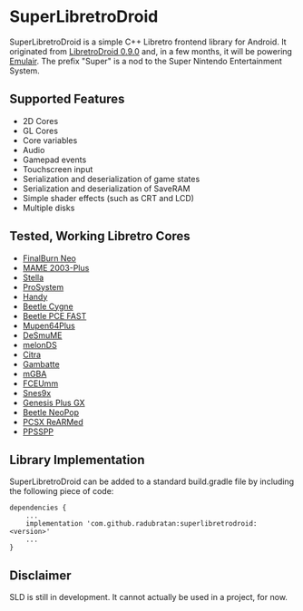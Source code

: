 # SuperLibretroDroid
SuperLibretroDroid is a simple C++ Libretro frontend library for Android. It originated from [LibretroDroid 0.9.0](https://github.com/Swordfish90/LibretroDroid/tree/0.9.0) and, in a few months, it will be powering [Emulair](https://github.com/RaduBratan/Emulair). The prefix "Super" is a nod to the Super Nintendo Entertainment System.

## Supported Features
- 2D Cores
- GL Cores
- Core variables
- Audio
- Gamepad events
- Touchscreen input
- Serialization and deserialization of game states
- Serialization and deserialization of SaveRAM
- Simple shader effects (such as CRT and LCD)
- Multiple disks

## Tested, Working Libretro Cores
- [FinalBurn Neo](https://docs.libretro.com/library/fbneo/)
- [MAME 2003-Plus](https://docs.libretro.com/library/mame2003_plus/)
- [Stella](https://docs.libretro.com/library/stella/)
- [ProSystem](https://docs.libretro.com/library/prosystem/)
- [Handy](https://docs.libretro.com/library/handy/)
- [Beetle Cygne](https://docs.libretro.com/library/beetle_cygne/)
- [Beetle PCE FAST](https://docs.libretro.com/library/beetle_pce_fast/)
- [Mupen64Plus](https://docs.libretro.com/library/mupen64plus/)
- [DeSmuME](https://docs.libretro.com/library/desmume/)
- [melonDS](https://docs.libretro.com/library/melonds/)
- [Citra](https://docs.libretro.com/library/citra/)
- [Gambatte](https://docs.libretro.com/library/gambatte/)
- [mGBA](https://docs.libretro.com/library/mgba/)
- [FCEUmm](https://docs.libretro.com/library/fceumm/)
- [Snes9x](https://docs.libretro.com/library/snes9x/)
- [Genesis Plus GX](https://docs.libretro.com/library/genesis_plus_gx/)
- [Beetle NeoPop](https://docs.libretro.com/library/beetle_neopop/)
- [PCSX ReARMed](https://docs.libretro.com/library/pcsx_rearmed/)
- [PPSSPP](https://docs.libretro.com/library/ppsspp/)

## Library Implementation
SuperLibretroDroid can be added to a standard build.gradle file by including the following piece of code:
```
dependencies {
    ...
    implementation 'com.github.radubratan:superlibretrodroid:<version>'
    ...
}
```

## Disclaimer
SLD is still in development. It cannot actually be used in a project, for now.
